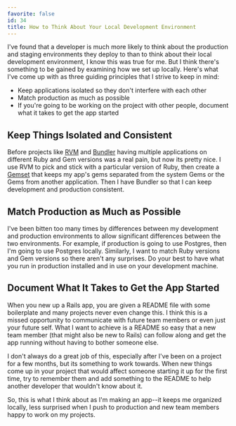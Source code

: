 ```yaml
---
favorite: false
id: 34
title: How to Think About Your Local Development Environment
---
```


I've found that a developer is much more likely to think about the production
and staging environments they deploy to than to think about their local
development environment, I know this was true for me. But I think there's
something to be gained by examining how we set up locally. Here's what I've come
up with as three guiding principles that I strive to keep in mind:

* Keep applications isolated so they don't interfere with each other
* Match production as much as possible
* If you're going to be working on the project with other people, document what
  it takes to get the app started

## Keep Things Isolated and Consistent

Before projects like [RVM][] and [Bundler][] having multiple applications on
different Ruby and Gem versions was a real pain, but now its pretty nice. I use
RVM to pick and stick with a particular version of Ruby, then create a
[Gemset][] that keeps my app's gems separated from the system Gems or the Gems
from another application. Then I have Bundler so that I can keep development and
production consistent.

## Match Production as Much as Possible

I've been bitten too many times by differences between my development and
production environments to allow significant differences between the two
environments. For example, if production is going to use Postgres, then I'm
going to use Postgres locally. Similarly, I want to match Ruby versions and Gem
versions so there aren't any surprises. Do your best to have what you run in
production installed and in use on your development machine.

## Document What It Takes to Get the App Started

When you new up a Rails app, you are given a README file with some boilerplate
and many projects never even change this. I think this is a missed opportunity
to communicate with future team members or even just your future self. What I
want to achieve is a README so easy that a new team member (that might also be
new to Rails) can follow along and get the app running without having to bother
someone else.

I don't always do a great job of this, especially after I've been on a project
for a few months, but its something to work towards. When new things come up in
your project that would affect someone starting it up for the first time, try to
remember them and add something to the README to help another developer that
wouldn't know about it.

So, this is what I think about as I'm making an app--it keeps me organized
locally, less surprised when I push to production and new team members happy to
work on my projects.

[RVM]: https://rvm.io
[Bundler]: http://gembundler.com
[Gemset]: https://rvm.io/gemsets/basics

